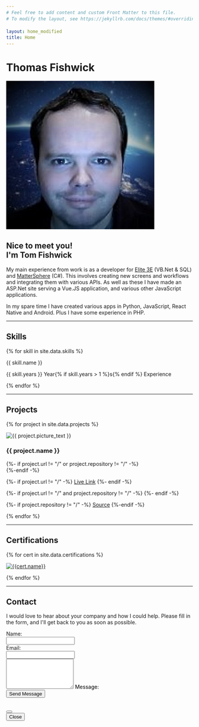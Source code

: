 ```yaml
---
# Feel free to add content and custom Front Matter to this file.
# To modify the layout, see https://jekyllrb.com/docs/themes/#overriding-theme-defaults

layout: home_modified
title: Home
---
```


<script src="/assets/js/main.js" async></script>

<script src="/assets/js/snow.js" async></script>

<h1 class="centertext">Thomas Fishwick</h1>

<div class="top-group">

<img src="/assets/images/tom.jpg" alt="Tom" class="imgmain">

<div class="inner-group">

<h2>Nice to meet you!<br>I'm Tom Fishwick</h2>

<p>My main experience from work is as a developer for <a href="https://www.elite.com/3e/" target="_blank" rel="noopener noreferrer">Elite 3E</a> (VB.Net & SQL) and <a href="https://www.elite.com/3e/matter-management/" target="_blank">MatterSphere</a> (C#). This involves creating new screens and workflows and integrating them with various APIs. As well as these I have made an ASP.Net site serving a Vue.JS application, and various other JavaScript applications.</P>

<p>In my spare time I have created various apps in Python, JavaScript, React Native and Android. Plus I have some experience in PHP.</p>

</div>

</div>

<hr>

## Skills

<div class="skills-container">

{% for skill in site.data.skills %}

<div class="skills-card">
<p>{{ skill.name }}</p>
<p>{{ skill.years }} Year{% if skill.years > 1 %}s{% endif %} Experience</p>
</div>

{% endfor %}

</div>

<hr>

## Projects

<div class="project-container">

{% for project in site.data.projects %}

<div class="project-tile">
<img src="/assets/images/{{ project.picture }}.jpg" alt="{{ project.picture_text }}" class="borderimage" onclick="openModal('{{ project.name }}', '{{ project.picture }}', '{{ project.picture_text }}');" data-bs-toggle="modal" data-bs-target="#projectModal">

<h3 class="project-title">{{ project.name }}</h3>

{%- if project.url != "/" or project.repository != "/" -%}
<br>
{%-endif -%}

{%- if project.url != "/" -%}
<a href="{{project.url}}" target="_blank" rel="noreferrer noopener">Live Link</a>
{%- endif -%}

{%- if project.url != "/" and project.repository != "/" -%}
<span> </span>
{%- endif -%}

{%- if project.repository != "/" -%}
<a href="https://github.com/SL477/{{project.repository}}" target="_blank" rel="noreferrer noopener">Source</a>
{%-endif -%}

</div>

{% endfor %}

</div>

<hr>

## Certifications

<div class="project-container">

{% for cert in site.data.certifications %}

<a href="https://www.credly.com/badges/{{cert.id}}/public_url" target="_blank" rel="noreferrer noopener">
    <img width="150" height="150" src="/assets/images/{{cert.src}}" alt="{{cert.name}}">
</a>

{% endfor %}

</div>

<hr>

## Contact

<div id="contact-container">
    <p id="contact-text">
    I would love to hear about your company and how I could help. Please fill in the form, and I'll get back to you as soon as possible.
    </p>

<form action="https://link477255648240.wordpress.com/contact/" method="post" id="contact-form">
    <div class="mb-3 row">
        <label for="g32-name" class="col-sm-2 col-form-label">Name:</label>
        <div class="col-sm-10">
            <input type="text" name="g32-name" required id="g32-name" class="form-control">
        </div>
    </div>
    <div class="mb-3 row">
        <label for="g32-email" class="col-sm-2 col-form-label">Email:</label>
        <div class="col-sm-10">
            <input type="email" name="g32-email" required id="g32-email" class="form-control">
        </div>
    </div>
    <div class="mb-3 form-floating">
        <textarea name="g32-message" id="g32-message" class="form-control" rows="5"></textarea>
        <label for="g32-message" class="col-sm-2 col-form-input" style="color: black;">Message:</label>
    </div>
    <button type="submit" class="btn btn-primary mb-3">Send Message</button>
</form>
</div>

<!-- Modal -->
<div class="modal fade" id="projectModal" tabindex="-1" aria-labelledby="projectModalTitle" aria-hidden="true">
    <div class="modal-dialog">
        <div class="modal-content">
            <div class="modal-header">
                <h5 class="modal-title" id="projectModalTitle"></h5>
                <button type="button" class="btn-close" data-bs-dismiss="modal" aria-label="Close"></button>
            </div>
            <div class="modal-body" id="modalBody">
            </div>
            <div class="modal-footer">
                <button type="button" class="btn btn-primary" data-bs-dismiss="modal">Close</button>
            </div>
        </div>
    </div>
</div>
